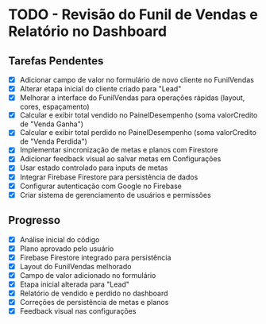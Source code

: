 # TODO - Revisão do Funil de Vendas e Relatório no Dashboard

## Tarefas Pendentes

- [x] Adicionar campo de valor no formulário de novo cliente no FunilVendas
- [x] Alterar etapa inicial do cliente criado para "Lead"
- [x] Melhorar a interface do FunilVendas para operações rápidas (layout, cores, espaçamento)
- [x] Calcular e exibir total vendido no PainelDesempenho (soma valorCredito de "Venda Ganha")
- [x] Calcular e exibir total perdido no PainelDesempenho (soma valorCredito de "Venda Perdida")
- [x] Implementar sincronização de metas e planos com Firestore
- [x] Adicionar feedback visual ao salvar metas em Configurações
- [x] Usar estado controlado para inputs de metas
- [x] Integrar Firebase Firestore para persistência de dados
- [x] Configurar autenticação com Google no Firebase
- [x] Criar sistema de gerenciamento de usuários e permissões

## Progresso
- [x] Análise inicial do código
- [x] Plano aprovado pelo usuário
- [x] Firebase Firestore integrado para persistência
- [x] Layout do FunilVendas melhorado
- [x] Campo de valor adicionado no formulário
- [x] Etapa inicial alterada para "Lead"
- [x] Relatório de vendido e perdido no dashboard
- [x] Correções de persistência de metas e planos
- [x] Feedback visual nas configurações
